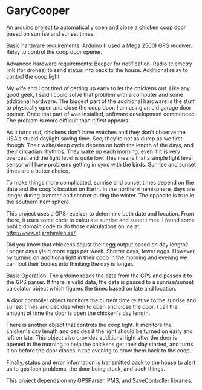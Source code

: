 # GaryCooper
An arduino project to automatically open and close a chicken coop door based on sunrise and sunset times.

Basic hardware requirements:
Arduino (I used a Mega 2560)
GPS receiver.
Relay to control the coop door opener.

Advanced hardware requirements:
Beeper for notification.
Radio telemetry link (for drones) to send status info back to the house.
Additional relay to control the coop light.

My wife and I got tired of getting up early to let the chickens out. Like any good geek, I said I could solve that problem with a computer and some additional hardware. The biggest part of the additional hardware is the stuff to physically open and close the coop door. I am using an old garage door opener. Once that part of was installed, software development commenced. The problem is more difficult than it first appears.

As it turns out, chickens don't have watches and they don't observe the USA's stupid daylight saving time. See, they're not as dump as we first though. Their wake/sleep cycle depens on both the length of the days, and their circadian rhythms. They wake up each morning, even if it is very overcast and the light level is quite low. This means that a simple light level sensor will have problems getting in sync with the birds. Sunrise and sunset times are a better choice.

To make things more complicated, sunrise and sunset times depend on the date and the coop's location on Earth. In the northern hemisphere, days are longer during summer and shorter during the winter. The opposite is true in the southern hemisphere.

This project uses a GPS receiver to determine both date and location. From there, it uses some code to calculate sunrise and sunet times. I found some public domain code to do those calculations online at:
http://www.stjarnhimlen.se/

Did you know that chickens adjust their egg output based on day length? Longer days yield more eggs per week. Shorter days, fewer eggs. However, by turning on additiona light in their coop in the morning and evening we can fool their bodies into thinking the day is longer.

Basic Operation:
The arduino reads the data from the GPS and passes it to the GPS parser. If there is valid data, the data is passed to a sunrise/sunset calculator object which figures the times based on late and location.

A door controller object monitors the current time relative to the sunrise and sunset times and decides when to open and close the door. I call the amount of time the door is open the chicken's day length.

There is another object that controls the coop light. It monitors the chicken's day length and decides if the light should be turned on early and left on late. This object also provides additional light after the door is opened in the morning to help the chickens get their day started, and turns it on before the door closes in the evening to draw them back to the coop.

Finally, status and error information is transmitted back to the house to alert us to gps lock problems, the door being stuck, and such things.

This project depends on my GPSParser, PMS, and SaveController libraries.

